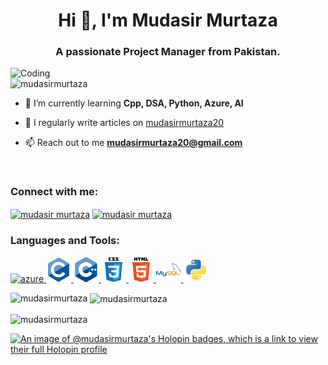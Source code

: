 
<h1 align="center">Hi 👋, I'm Mudasir Murtaza</h1>
<h3 align="center">A passionate Project Manager from Pakistan.</h3>
<img allign="left" alt="Coding" width="400" src="https://github.com/user-attachments/assets/b33e112d-834a-43f0-8960-e06e37ce9cc2"
"

<p align="left"> <img src="https://komarev.com/ghpvc/?username=mudasirmurtaza&label=Profile%20views&color=0e75b6&style=flat" alt="mudasirmurtaza" /> </p>

- 🌱 I’m currently learning **Cpp, DSA, Python, Azure, AI**

- 📝 I regularly write articles on [mudasirmurtaza20](https://medium.com/@mudasirmurtaza20)

- 📫 Reach out to me **mudasirmurtaza20@gmail.com**

<!-- - 📄 Know about my experiences [by downloading my resume](https://drive.google.com/file/d/1ji8CGr86PBWCM4tEpHW4MslTlHtfWhPI/view?usp=sharing) -->

<br>
<h3 align="left">Connect with me:</h3>
<p align="left">
<a href="https://www.linkedin.com/in/mudasir-murtaza/" target="blank"><img align="center" src="https://raw.githubusercontent.com/rahuldkjain/github-profile-readme-generator/master/src/images/icons/Social/linked-in-alt.svg" alt="mudasir murtaza" height="30" width="40" /></a>
<a href="https://www.youtube.com/@mudasirmurtaza1166" target="blank"><img align="center" src="https://raw.githubusercontent.com/rahuldkjain/github-profile-readme-generator/master/src/images/icons/Social/youtube.svg" alt="mudasir murtaza" height="30" width="40" /></a>
</p>

<h3 align="left">Languages and Tools:</h3>
<p align="left"> <a href="https://azure.microsoft.com/en-in/" target="_blank" rel="noreferrer"> <img src="https://www.vectorlogo.zone/logos/microsoft_azure/microsoft_azure-icon.svg" alt="azure" width="40" height="40"/> </a> <a href="https://www.cprogramming.com/" target="_blank" rel="noreferrer"> <img src="https://raw.githubusercontent.com/devicons/devicon/master/icons/c/c-original.svg" alt="c" width="40" height="40"/> </a> <a href="https://www.w3schools.com/cpp/" target="_blank" rel="noreferrer"> <img src="https://raw.githubusercontent.com/devicons/devicon/master/icons/cplusplus/cplusplus-original.svg" alt="cplusplus" width="40" height="40"/> </a> <a href="https://www.w3schools.com/css/" target="_blank" rel="noreferrer"> <img src="https://raw.githubusercontent.com/devicons/devicon/master/icons/css3/css3-original-wordmark.svg" alt="css3" width="40" height="40"/> </a> <a href="https://www.w3.org/html/" target="_blank" rel="noreferrer"> <img src="https://raw.githubusercontent.com/devicons/devicon/master/icons/html5/html5-original-wordmark.svg" alt="html5" width="40" height="40"/> </a> <a href="https://www.mysql.com/" target="_blank" rel="noreferrer"> <img src="https://raw.githubusercontent.com/devicons/devicon/master/icons/mysql/mysql-original-wordmark.svg" alt="mysql" width="40" height="40"/> </a> <a href="https://www.python.org" target="_blank" rel="noreferrer"> <img src="https://raw.githubusercontent.com/devicons/devicon/master/icons/python/python-original.svg" alt="python" width="40" height="40"/> </a> </p>

<p><img align="left" src="https://github-readme-stats.vercel.app/api/top-langs?username=mudasirmurtaza&show_icons=true&locale=en&layout=compact" alt="mudasirmurtaza" /></p>

<p>&nbsp;<img align="center" src="https://github-readme-stats.vercel.app/api?username=mudasirmurtaza&show_icons=true&locale=en" alt="mudasirmurtaza" /></p>

<p><img align="center" src="https://github-readme-streak-stats.herokuapp.com/?user=mudasirmurtaza&" alt="mudasirmurtaza" /></p>

[![An image of @mudasirmurtaza's Holopin badges, which is a link to view their full Holopin profile](https://holopin.me/mudasirmurtaza)](https://holopin.io/@mudasirmurtaza)

<!--
**mudasirmurtaza/mudasirmurtaza** is a ✨ _special_ ✨ repository because its `README.md` (this file) appears on your GitHub profile.

Here are some ideas to get you started:

- 🔭 I’m currently working on ...
- 🌱 I’m currently learning ...
- 👯 I’m looking to collaborate on ...
- 🤔 I’m looking for help with ...
- 💬 Ask me about ...
- 📫 How to reach me: ...
- 😄 Pronouns: ...
- ⚡ Fun fact: ...
-->
